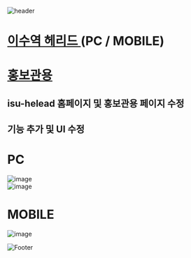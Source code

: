 ![header](https://capsule-render.vercel.app/api?type=wave&color=auto&height=150&section=header&text=2024.%2011.%2007&fontSize=60)

# <a href="https://isu-helead.com/"> 이수역 헤리드 <a> (PC / MOBILE)
# <a href="https://is-helead.com/index.php"> 홍보관용 </a>
## isu-helead 홈페이지 및 홍보관용 페이지 수정
## 기능 추가 및 UI 수정

# PC
![image](https://github.com/user-attachments/assets/6c0b77e3-ef79-4f06-b0c2-a61c5af2d46b)<br>
![image](https://github.com/user-attachments/assets/a182211f-8489-4a7f-afa0-70dac9ef1260)

# MOBILE
![image](https://github.com/user-attachments/assets/b581c2c9-f4c7-4134-a5ba-df494250c2bc)


![Footer](https://capsule-render.vercel.app/api?type=waving&color=auto&height=200&section=footer)






